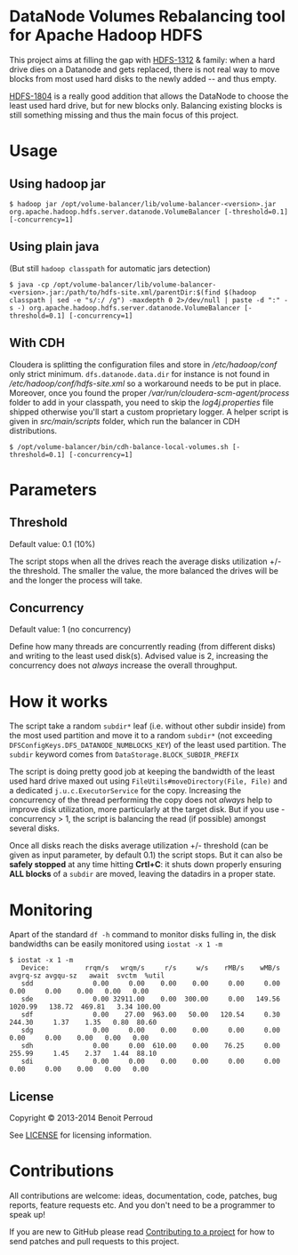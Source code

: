 DataNode Volumes Rebalancing tool for Apache Hadoop HDFS
===============

This project aims at filling the gap with [HDFS-1312](https://issues.apache.org/jira/browse/HDFS-1312) & family: when a hard drive dies on a Datanode and gets replaced, there is not real way to move blocks from most used hard disks to the newly added -- and thus empty.

[HDFS-1804](https://issues.apache.org/jira/browse/HDFS-1804) is a really good addition that allows the DataNode to choose the least used hard drive, but for new blocks only. Balancing existing blocks is still something missing and thus the main focus of this project.

# Usage

## Using hadoop jar

```
$ hadoop jar /opt/volume-balancer/lib/volume-balancer-<version>.jar org.apache.hadoop.hdfs.server.datanode.VolumeBalancer [-threshold=0.1] [-concurrency=1]
```

## Using plain java

(But still ``hadoop classpath`` for automatic jars detection)

```
$ java -cp /opt/volume-balancer/lib/volume-balancer-<version>.jar:/path/to/hdfs-site.xml/parentDir:$(find $(hadoop classpath | sed -e "s/:/ /g") -maxdepth 0 2>/dev/null | paste -d ":" -s -) org.apache.hadoop.hdfs.server.datanode.VolumeBalancer [-threshold=0.1] [-concurrency=1]
```

## With CDH

Cloudera is splitting the configuration files and store in _/etc/hadoop/conf_ only strict minimum. ``dfs.datanode.data.dir`` for instance is not found in _/etc/hadoop/conf/hdfs-site.xml_ so a workaround needs to be put in place. Moreover, once you found the proper _/var/run/cloudera-scm-agent/process_ folder to add in your classpath, you need to skip the _log4j.properties_ file shipped otherwise you'll start a custom proprietary logger. A helper script is given in _src/main/scripts_ folder, which run the balancer in CDH distributions.

```
$ /opt/volume-balancer/bin/cdh-balance-local-volumes.sh [-threshold=0.1] [-concurrency=1]
```

# Parameters

## Threshold

Default value: 0.1 (10%)

The script stops when all the drives reach the average disks utilization +/- the threshold.
The smaller the value, the more balanced the drives will be and the longer the process will take.

## Concurrency

Default value: 1 (no concurrency)

Define how many threads are concurrently reading (from different disks) and writing to the least used disk(s).
Advised value is 2, increasing the concurrency does not *always* increase the overall throughput.

# How it works

The script take a random ``subdir*`` leaf (i.e. without other subdir inside) from the most used partition
and move it to a random ``subdir*`` (not exceeding ``DFSConfigKeys.DFS_DATANODE_NUMBLOCKS_KEY``) of the least used partition.
The ``subdir`` keyword comes from ``DataStorage.BLOCK_SUBDIR_PREFIX``

The script is doing pretty good job at keeping the bandwidth of the least used hard drive maxed out using
``FileUtils#moveDirectory(File, File)`` and a dedicated ``j.u.c.ExecutorService`` for the copy. Increasing the
concurrency of the thread performing the copy does not *always* help to improve disk utilization, more particularly
at the target disk. But if you use -concurrency > 1, the script is balancing the read (if possible) amongst several
disks.

Once all disks reach the disks average utilization +/- threshold (can be given as input parameter, by default 0.1)
the script stops. But it can also be **safely stopped** at any time hitting **Crtl+C**: it shuts down properly ensuring **ALL
blocks** of a ``subdir`` are moved, leaving the datadirs in a proper state.

# Monitoring

Apart of the standard ``df -h`` command to monitor disks fulling in, the disk bandwidths can be easily monitored using ``iostat -x 1 -m``

```
$ iostat -x 1 -m
   Device:         rrqm/s   wrqm/s     r/s     w/s    rMB/s    wMB/s avgrq-sz avgqu-sz   await  svctm  %util
   sdd               0.00     0.00    0.00    0.00     0.00     0.00     0.00     0.00    0.00   0.00   0.00
   sde               0.00 32911.00    0.00  300.00     0.00   149.56  1020.99   138.72  469.81   3.34 100.00
   sdf               0.00    27.00  963.00   50.00   120.54     0.30   244.30     1.37    1.35   0.80  80.60
   sdg               0.00     0.00    0.00    0.00     0.00     0.00     0.00     0.00    0.00   0.00   0.00
   sdh               0.00     0.00  610.00    0.00    76.25     0.00   255.99     1.45    2.37   1.44  88.10
   sdi               0.00     0.00    0.00    0.00     0.00     0.00     0.00     0.00    0.00   0.00   0.00
```

## License

Copyright © 2013-2014 Benoit Perroud

See [LICENSE](LICENSE) for licensing information.

# Contributions

All contributions are welcome: ideas, documentation, code, patches, bug reports, feature requests etc.  And you don't
need to be a programmer to speak up!

If you are new to GitHub please read [Contributing to a project](https://help.github.com/articles/fork-a-repo) for how
to send patches and pull requests to this project.

